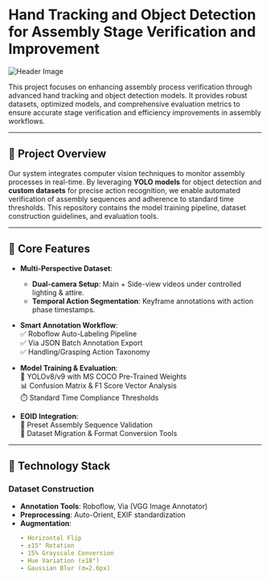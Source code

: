 # Hand Tracking and Object Detection for Assembly Stage Verification and Improvement

![Header Image](https://via.placeholder.com/1200x400) <!-- Add a relevant header image if available -->

This project focuses on enhancing assembly process verification through advanced hand tracking and object detection models. It provides robust datasets, optimized models, and comprehensive evaluation metrics to ensure accurate stage verification and efficiency improvements in assembly workflows.

---

## 📖 Project Overview

Our system integrates computer vision techniques to monitor assembly processes in real-time. By leveraging ​**YOLO models** for object detection and ​**custom datasets** for precise action recognition, we enable automated verification of assembly sequences and adherence to standard time thresholds. This repository contains the model training pipeline, dataset construction guidelines, and evaluation tools.

---

## 🚀 Core Features

- ​**Multi-Perspective Dataset**:  
  - ​**Dual-camera Setup**: Main + Side-view videos under controlled lighting & attire.
  - ​**Temporal Action Segmentation**: Keyframe annotations with action phase timestamps.

- ​**Smart Annotation Workflow**:  
  ✅ Roboflow Auto-Labeling Pipeline  
  ✅ Via JSON Batch Annotation Export  
  ✅ Handling/Grasping Action Taxonomy

- ​**Model Training & Evaluation**:  
  🧠 YOLOv8/v9 with MS COCO Pre-Trained Weights  
  📊 Confusion Matrix & F1 Score Vector Analysis  
  ⏱️ Standard Time Compliance Thresholds

- ​**EOID Integration**:  
  🔗 Preset Assembly Sequence Validation  
  🔄 Dataset Migration & Format Conversion Tools

---

## 🔧 Technology Stack

### Dataset Construction
- ​**Annotation Tools**: Roboflow, Via (VGG Image Annotator)
- ​**Preprocessing**: Auto-Orient, EXIF standardization
- ​**Augmentation**:  
  ```yaml
  - Horizontal Flip
  - ±15° Rotation
  - 15% Grayscale Conversion
  - Hue Variation (±18°)
  - Gaussian Blur (σ=2.6px)
